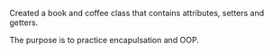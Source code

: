 Created a book and coffee class that contains attributes, setters and getters.

The purpose is to practice encapulsation and OOP. 